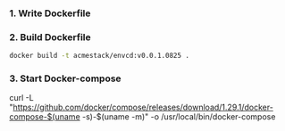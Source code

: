 ### 1. Write Dockerfile 

### 2. Build Dockerfile

```bash
docker build -t acmestack/envcd:v0.0.1.0825 .
```

### 3. Start Docker-compose

curl -L "https://github.com/docker/compose/releases/download/1.29.1/docker-compose-$(uname -s)-$(uname -m)" -o /usr/local/bin/docker-compose